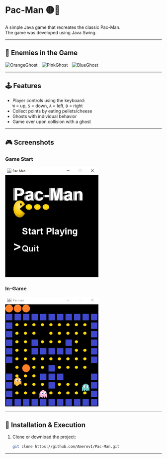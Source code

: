 # Pac-Man 🟡👻

A simple Java game that recreates the classic Pac-Man.  
The game was developed using Java Swing.

---

## 👻 Enemies in the Game

<img src="src/pacman/orangeGhost.png" alt="OrangeGhost" width="50" style="margin-right:10px;"/>
<img src="src/pacman/pinkGhost.png" alt="PinkGhost" width="50" style="margin-right:10px;"/>
<img src="src/pacman/blueGhost.png" alt="BlueGhost" width="50"/>

---

## 🕹 Features

- Player controls using the keyboard:  
  `W` = up, `S` = down, `A` = left, `D` = right  
- Collect points by eating pellets/cheese  
- Ghosts with individual behavior  
- Game over upon collision with a ghost

---

## 🎮 Screenshots

### Game Start
<img src="src/pacman/start.png" alt="Startscreen" width="300"/>

### In-Game
<img src="src/pacman/playing.png" alt="Gameplay" width="300"/>

---

## 🚀 Installation & Execution

1. Clone or download the project:
   ```bash
   git clone https://github.com/Amerov1/Pac-Man.git
   ```

---
